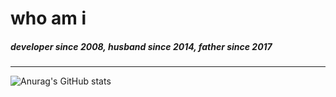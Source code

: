 # who am i
##### _developer since 2008, husband since 2014, father since 2017_

---

![Anurag's GitHub stats](https://github-readme-stats.vercel.app/api?username=diegominetti&show_icons=true)
